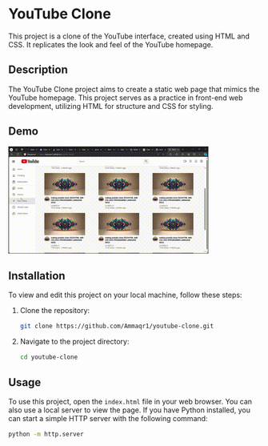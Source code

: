 # YouTube Clone

This project is a clone of the YouTube interface, created using HTML and CSS. It replicates the look and feel of the YouTube homepage.

## Description

The YouTube Clone project aims to create a static web page that mimics the YouTube homepage. This project serves as a practice in front-end web development, utilizing HTML for structure and CSS for styling.

## Demo

![YouTube Clone Demo](https://github.com/Ammaqr1/youtube-clone/blob/main/assets/YOUTUBE%20and%2011%20more%20pages%20-%20Personal%20-%20Microsoft_%20Edge%202024-07-10%2019-57-11.gif?raw=true)


## Installation

To view and edit this project on your local machine, follow these steps:

1. Clone the repository:
    ```bash
    git clone https://github.com/Ammaqr1/youtube-clone.git
    ```
2. Navigate to the project directory:
    ```bash
    cd youtube-clone
    ```

## Usage

To use this project, open the `index.html` file in your web browser. You can also use a local server to view the page. If you have Python installed, you can start a simple HTTP server with the following command:

```bash
python -m http.server
